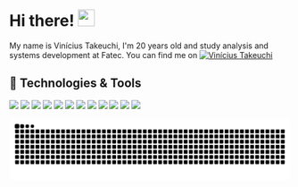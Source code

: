 # Hi there! <img src="https://raw.githubusercontent.com/MartinHeinz/MartinHeinz/master/wave.gif" width="30px" height="30px" />
 
My name is Vinícius Takeuchi, I'm 20 years old and study analysis and systems development at Fatec. You can find me on   <a href="https://www.linkedin.com/in/vinicius-takeuchi/" target="_blank">
<img src="https://cdn.jsdelivr.net/gh/devicons/devicon/icons/linkedin/linkedin-plain.svg" alt="Vinícius Takeuchi" width="15" height="15"/></a>

## 🔧 Technologies & Tools
![](https://img.shields.io/badge/SO-Windows-informational?style=flat&logo=windows&logoColor=white&color=2bbc8a)
![](https://img.shields.io/badge/Editor-Eclipse-informational?style=flat&logo=eclipse&logoColor=white&color=2bbc8a)
![](https://img.shields.io/badge/Code-C-informational?style=flat&logo=c&logoColor=white&color=2bbc8a)
![](https://img.shields.io/badge/Code-Java-informational?style=flat&logo=java&logoColor=white&color=2bbc8a)
![](https://img.shields.io/badge/Code-Spring-informational?style=flat&logo=spring&logoColor=white&color=2bbc8a)
![](https://img.shields.io/badge/Code-Hibernate-informational?style=flat&logo=hibernate&logoColor=white&color=2bbc8a)
![](https://img.shields.io/badge/Code-PHP-informational?style=flat&logo=php&logoColor=white&color=2bbc8a)
![](https://img.shields.io/badge/Code-HTML5-informational?style=flat&logo=html5&logoColor=white&color=2bbc8a)
![](https://img.shields.io/badge/Code-CSS3-informational?style=flat&logo=css3&logoColor=white&color=2bbc8a)
![](https://img.shields.io/badge/Tools-MySQL-informational?style=flat&logo=mysql&logoColor=white&color=2bbc8a)
![](https://img.shields.io/badge/Tools-MongoDB-informational?style=flat&logo=mongodb&logoColor=white&color=2bbc8a)
![](https://img.shields.io/badge/Tools-Oracle-informational?style=flat&logo=oracle&logoColor=white&color=2bbc8a)

![Snake animation](https://github.com/viniciustakeuchi/viniciustakeuchi/blob/output/github-contribution-grid-snake.svg)
  
